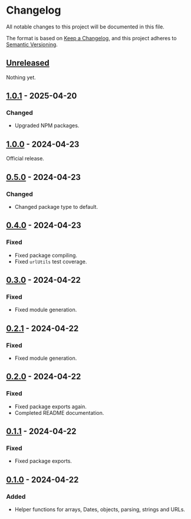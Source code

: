 # Changelog

All notable changes to this project will be documented in this file.

The format is based on [Keep a Changelog](https://keepachangelog.com/en/1.0.0/),
and this project adheres to [Semantic Versioning](https://semver.org/spec/v2.0.0.html).

## [Unreleased]

Nothing yet.

## [1.0.1] - 2025-04-20

### Changed

- Upgraded NPM packages.

## [1.0.0] - 2024-04-23

Official release.

## [0.5.0] - 2024-04-23

### Changed

- Changed package type to default.

## [0.4.0] - 2024-04-23

### Fixed

- Fixed package compiling.
- Fixed `urlUtils` test coverage.

## [0.3.0] - 2024-04-22

### Fixed

- Fixed module generation.

## [0.2.1] - 2024-04-22

### Fixed

- Fixed module generation.

## [0.2.0] - 2024-04-22

### Fixed

- Fixed package exports again.
- Completed README documentation.

## [0.1.1] - 2024-04-22

### Fixed

- Fixed package exports.

## [0.1.0] - 2024-04-22

### Added

- Helper functions for arrays, Dates, objects, parsing, strings and URLs.

[unreleased]: https://github.com/Logitar/js/compare/v1.0.1...HEAD
[1.0.1]: https://github.com/Logitar/js/compare/v1.0.1...v1.0.1
[1.0.0]: https://github.com/Logitar/js/compare/v0.5.0...v1.0.0
[0.5.0]: https://github.com/Logitar/js/compare/v0.4.0...v0.5.0
[0.4.0]: https://github.com/Logitar/js/compare/v0.3.0...v0.4.0
[0.3.0]: https://github.com/Logitar/js/compare/v0.2.1...v0.3.0
[0.2.1]: https://github.com/Logitar/js/compare/v0.2.0...v0.2.1
[0.2.0]: https://github.com/Logitar/js/compare/v0.1.1...v0.2.0
[0.1.1]: https://github.com/Logitar/js/compare/v0.1.0...v0.1.1
[0.1.0]: https://github.com/Logitar/js/releases/tag/v0.1.0
